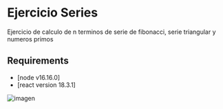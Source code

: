# Ejercicio Series
Ejercicio de calculo de n terminos de serie de fibonacci, serie triangular y numeros primos

## Requirements
- [node v16.16.0]
- [react version 18.3.1]



![imagen](https://github.com/leocadio624/series_n_termino/assets/51096985/02504ee0-3569-4707-b416-e6754c73b00d)


  

  
